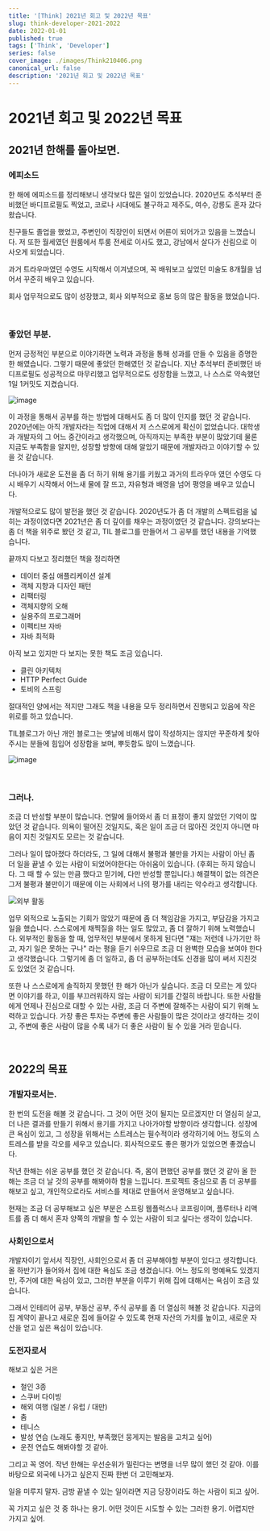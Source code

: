 ```yaml
---
title: '[Think] 2021년 회고 및 2022년 목표'
slug: think-developer-2021-2022
date: 2022-01-01
published: true
tags: ['Think', 'Developer']
series: false
cover_image: ./images/Think210406.png
canonical_url: false
description: '2021년 회고 및 2022년 목표'
---
```


# 2021년 회고 및 2022년 목표

## 2021년 한해를 돌아보면.

### 에피소드

한 해에 에피소드를 정리해보니 생각보다 많은 일이 있었습니다. 2020년도 추석부터 준비했던 바디프로필도 찍었고, 코로나 시대에도 불구하고 제주도, 여수, 강릉도 혼자 갔다왔습니다.

친구들도 졸업을 했었고, 주변인이 직장인이 되면서 어른이 되어가고 있음을 느꼈습니다. 저 또한 월세였던 원룸에서 투룸 전세로 이사도 했고, 강남에서 살다가 신림으로 이사오게 되었습니다.

과거 트라우마였던 수영도 시작해서 이겨냈으며, 꼭 배워보고 싶었던 미술도 8개월을 넘어서 꾸준히 배우고 있습니다.

회사 업무적으로도 많이 성장했고, 회사 외부적으로 홍보 등의 많은 활동을 했었습니다.

<br/>

### 좋았던 부분.

먼저 긍정적인 부분으로 이야기하면 노력과 과정을 통해 성과를 만들 수 있음을 증명한 한 해였습니다. 그렇기 때문에 좋았던 한해였던 것 같습니다. 지난 추석부터 준비했던 바디프로필도 성공적으로 마무리했고 업무적으로도 성장함을 느꼈고, 나 스스로 약속했던 1일 1커밋도 지켰습니다.

![image](https://user-images.githubusercontent.com/42582516/147843770-bdfecdc3-9f06-4f21-88ec-54ce9eb4edb6.png)

이 과정을 통해서 공부를 하는 방법에 대해서도 좀 더 많이 인지를 했던 것 같습니다. 2020년에는 아직 개발자라는 직업에 대해서 저 스스로에게 확신이 없었습니다. 대학생과 개발자의 그 어느 중간이라고 생각했으며, 아직까지는 부족한 부분이 많았기데 물론 지금도 부족함을 알지만, 성장할 방향에 대해 알았기 때문에 개발자라고 이야기할 수 있을 것 같습니다.

더나아가 새로운 도전을 좀 더 하기 위해 용기를 키웠고 과거의 트라우마 였던 수영도 다시 배우기 시작해서 어느새 물에 잘 뜨고, 자유형과 배영을 넘어 평영을 배우고 있습니다.

개발적으로도 많이 발전을 했던 것 같습니다. 2020년도가 좀 더 개발의 스펙트럼을 넓히는 과정이였다면 2021년은 좀 더 깊이를 채우는 과정이였던 것 같습니다. 강의보다는 좀 더 책을 위주로 봤던 것 같고, TIL 블로그를 만들어서 그 공부를 했던 내용을 기억했습니다.

끝까지 다보고 정리했던 책을 정리하면

- 데이터 중심 애플리케이션 설계
- 객체 지향과 디자인 패턴
- 리팩터링
- 객체지향의 오해
- 실용주의 프로그래머
- 이펙티브 자바
- 자바 최적화

아직 보고 있지만 다 보지는 못한 책도 조금 있습니다.

- 클린 아키텍처
- HTTP Perfect Guide
- 토비의 스프링

절대적인 양에서는 적지만 그래도 책을 내용을 모두 정리하면서 진행되고 있음에 작은 위로를 하고 있습니다.

TIL블로그가 아닌 개인 블로그는 옛날에 비해서 많이 작성하지는 않지만 꾸준하게 찾아주시는 분들에 힘입어 성장함을 보며, 뿌듯함도 많이 느꼈습니다.

![image](https://user-images.githubusercontent.com/42582516/147843873-e7757c7a-c565-4c15-8de1-91acc42bedce.png)

<br/>

### 그러나.

조금 더 반성할 부분이 많습니다. 연말에 들어와서 좀 더 표정이 좋지 않았던 기억이 많았던 것 같습니다. 의욕이 떨어진 것일지도, 혹은 일이 조금 더 많아진 것인지 아니면 마음이 지친 것일지도 모르는 것 같습니다.

그러나 일이 많아졌다 하더라도, 그 일에 대해서 불평과 불만을 가지는 사람이 아닌 좀 더 일을 끝낼 수 있는 사람이 되었어야한다는 아쉬움이 있습니다. (후회는 하지 않습니다. 그 때 할 수 있는 만큼 했다고 믿기에, 다만 반성할 뿐입니다.) 해결책이 없는 의견은 그저 불평과 불만이기 때문에 이는 사회에서 나의 평가를 내리는 악수라고 생각합니다.

![외부 활동](https://user-images.githubusercontent.com/42582516/147844221-82e6b539-843d-4c0e-a84c-6571654138ff.png)

업무 외적으로 노출되는 기회가 많았기 때문에 좀 더 책임감을 가지고, 부담감을 가지고 일을 했습니다. 스스로에게 채찍질을 하는 일도 많았고, 좀 더 잘하기 위해 노력했습니다. 외부적인 활동을 할 때, 업무적인 부분에서 못하게 된다면 "쟤는 저런데 나가기만 하고, 자기 일은 못하는 구나" 라는 평을 듣기 쉬우므로 조금 더 완벽한 모습을 보여야 한다고 생각했습니다. 그렇기에 좀 더 일하고, 좀 더 공부하는데도 신경을 많이 써서 지친것도 있었던 것 같습니다.

또한 나 스스로에게 솔직하지 못했던 한 해가 아닌가 싶습니다. 조금 더 모르는 게 있다면 이야기를 하고, 이를 부끄러워하지 않는 사람이 되기를 간절히 바랍니다. 또한 사람들에게 언제나 진심으로 대할 수 있는 사람, 조금 더 주변에 잘해주는 사람이 되기 위해 노력하고 있습니다. 가장 좋은 투자는 주변에 좋은 사람들이 많은 것이라고 생각하는 것이고, 주변에 좋은 사람이 많을 수록 내가 더 좋은 사람이 될 수 있을 거라 믿습니다.

<br/>

## 2022의 목표

### 개발자로서는.

한 번의 도전을 해볼 것 같습니다. 그 것이 어떤 것이 될지는 모르겠지만 더 열심히 살고, 더 나은 결과를 만들기 위해서 용기를 가지고 나아가야할 방향이라 생각합니다. 성장에 큰 욕심이 있고, 그 성장을 위해서는 스트레스는 필수적이라 생각하기에 어느 정도의 스트레스를 받을 각오를 세우고 있습니다. 회사적으로도 좋은 평가가 있었으면 좋겠습니다.

작년 한해는 쉬운 공부를 했던 것 같습니다. 즉, 몸이 편했던 공부를 했던 것 같아 올 한해는 조금 더 날 것의 공부를 해봐야하 함을 느낍니다. 프로젝트 중심으로 좀 더 공부를 해보고 싶고, 개인적으로라도 서비스를 제대로 만들어서 운영해보고 싶습니다.

현재는 조금 더 공부해보고 싶은 부분은 스프링 웹플럭스나 코프링이며, 플루터나 리액트를 좀 더 해서 혼자 양쪽의 개발을 할 수 있는 사람이 되고 싶다는 생각이 있습니다.

### 사회인으로서

개발자이기 앞서서 직장인, 사회인으로서 좀 더 공부해야할 부분이 있다고 생각합니다. 올 하반기가 들어와서 집에 대한 욕심도 조금 생겼습니다. 어느 정도의 명예욕도 있겠지만, 주거에 대한 욕심이 있고, 그러한 부분을 이루기 위해 집에 대해서는 욕심이 조금 있습니다.

그래서 인테리어 공부, 부동산 공부, 주식 공부를 좀 더 열심히 해볼 것 같습니다. 지금의 집 계약이 끝나고 새로운 집에 들어갈 수 있도록 현재 자산의 가치를 높이고, 새로운 자산을 얻고 싶은 욕심이 있습니다.

### 도전자로서

해보고 싶은 거은

- 철인 3종
- 스쿠버 다이빙
- 해외 여행 (일본 / 유럽 / 대만)
- 춤
- 테니스
- 발성 연습 (노래도 좋지만, 부족했던 뭉게지는 발음을 고치고 싶어)
- 운전 연습도 해봐야할 것 같아.

그리고 꼭 영어. 작년 한해는 우선순위가 밀린다는 변명을 너무 많이 했던 것 같아. 이를 바탕으로 외국에 나가고 싶은지 진짜 한번 더 고민해보자.

일을 미루지 말자. 금방 끝낼 수 있는 일이라면 지금 당장이라도 하는 사람이 되고 싶어.

꼭 가지고 싶은 것 중 하나는 용기. 어떤 것이든 시도할 수 있는 그러한 용기. 어렵지만 가지고 싶어.
